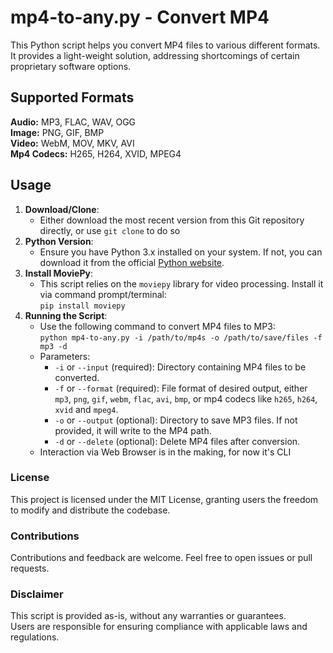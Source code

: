 # mp4-to-any.py - Convert MP4

This Python script helps you convert MP4 files to various different formats.<br>
It provides a light-weight solution, addressing shortcomings of certain proprietary software options.

## Supported Formats
**Audio:** MP3, FLAC, WAV, OGG<br> 
**Image:** PNG, GIF, BMP<br>
**Video:** WebM, MOV, MKV, AVI<br>
**Mp4 Codecs:** H265, H264, XVID, MPEG4

## Usage
1. **Download/Clone**:
   - Either download the most recent version from this Git repository directly, or use `git clone` to do so
2. **Python Version**:
   - Ensure you have Python 3.x installed on your system. If not, you can download it from the official [Python website](https://www.python.org/downloads/).
3. **Install MoviePy**:
   - This script relies on the `moviepy` library for video processing. Install it via command prompt/terminal:<br>`pip install moviepy`
4. **Running the Script**:
    - Use the following command to convert MP4 files to MP3:<br>`python mp4-to-any.py -i /path/to/mp4s -o /path/to/save/files -f mp3 -d`
    - Parameters:
      - `-i` or `--input` (required): Directory containing MP4 files to be converted.
      - `-f` or `--format` (required): File format of desired output, either `mp3`, `png`, `gif`, `webm`, `flac`, `avi`, `bmp`, or mp4 codecs like `h265`, `h264`, `xvid` and `mpeg4`.
      - `-o` or `--output` (optional): Directory to save MP3 files. If not provided, it will write to the MP4 path.
      - `-d` or `--delete` (optional): Delete MP4 files after conversion.
   - Interaction via Web Browser is in the making, for now it's CLI

### License
This project is licensed under the MIT License, granting users the freedom to modify and distribute the codebase.

### Contributions
Contributions and feedback are welcome. Feel free to open issues or pull requests.

### Disclaimer
This script is provided as-is, without any warranties or guarantees.<br>
Users are responsible for ensuring compliance with applicable laws and regulations.
